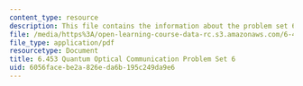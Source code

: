 ```yaml
---
content_type: resource
description: This file contains the information about the problem set 6.
file: /media/https%3A/open-learning-course-data-rc.s3.amazonaws.com/6-453-quantum-optical-communication-fall-2016/6056facebe2a826eda6b195c249da9e6_MIT6_453F16_ps6.pdf
file_type: application/pdf
resourcetype: Document
title: 6.453 Quantum Optical Communication Problem Set 6
uid: 6056face-be2a-826e-da6b-195c249da9e6
---
```

